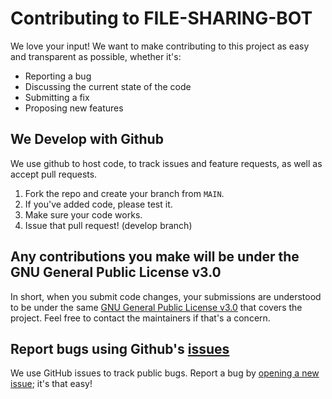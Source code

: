 # Contributing to FILE-SHARING-BOT
We love your input! We want to make contributing to this project as easy and transparent as possible, whether it's:

- Reporting a bug
- Discussing the current state of the code
- Submitting a fix
- Proposing new features

## We Develop with Github
We use github to host code, to track issues and feature requests, as well as accept pull requests.

1. Fork the repo and create your branch from `MAIN`.
2. If you've added code, please test it.
3. Make sure your code works.
4. Issue that pull request! (develop branch)

## Any contributions you make will be under the GNU General Public License v3.0
In short, when you submit code changes, your submissions are understood to be under the same [GNU General Public License v3.0](https://ibb.co/J56C0c3https://github.com/shallow090/MultiFile) that covers the project. Feel free to contact the maintainers if that's a concern.

## Report bugs using Github's [issues](https://github.com/shallow090/MultiFile/issues)
We use GitHub issues to track public bugs. Report a bug by [opening a new issue](https://github.com/shallow090/MultiFile/issues); it's that easy!

